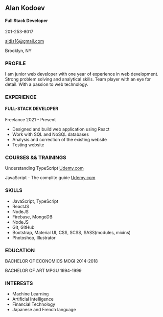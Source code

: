 ## Alan Kodoev
#### Full Stack Developer
201-253-8017

aldis16@gmail.com

Brooklyn, NY 


### PROFILE
I am junior web developer with one year of experience in web
development. Strong problem solving and analytical skills. Team player
with an eye for detail. With a passion to web technology.



### EXPERIENCE
#### FULL-STACK DEVELOPER
Freelance
2021 - Present
 - Designed and build web application using React
 - Work with SQL and NoSQL databases
 - Analysis and correction of the existing website
 - Testing website



### COURSES && TRAININGS
Understanding TypeScript
[Udemy.com](https://www.udemy.com/certificate/UC-27273521-f08a-4acd-802e-c28507f76eef/)

JavaScript - The complite guide
[Udemy.com](https://www.udemy.com/certificate/UC-528c5d74-2937-4b57-85ca-ef9018a0473b/)



### SKILLS
- JavaScript, TypeScript
- ReactJS
- NodeJS
- Firebase, MongoDB
- NodeJS
- Git, GitHub
- Bootstrap, Material UI, CSS, SCSS, SASS(modules, mixins)
- Photoshop, Illustrator



### EDUCATION
BACHELOR OF ECONOMICS
MOGI
2014-2018

BACHELOR OF ART
MPGU
1994-1999



### INTERESTS
- Machine Learning
- Artificial Intelligence
- Financial Technology
- Japanese and French language
